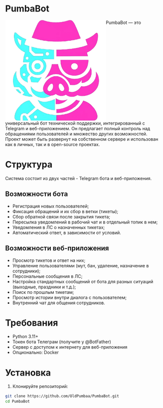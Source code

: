 # PumbaBot
<p> <img src="static/favicon.png" alt="logo" align="top">PumbaBot — это универсальный бот технической поддержки, интегрированный с Telegram и веб-приложением. Он предлагает полный контроль над обращениями пользователей и множество других возможностей. Проект может быть развернут на собственном сервере и использован как в личных, так и в open-source проектах.</p>

# Структура
Система состоит из двух частей - Telegram бота и веб-приложения.

## Возможности бота
* Регистрация новых пользователей;
* Фиксация обращений и их сбор в ветки (тикеты);
* Сбор обратной связи после закрытия тикета;
* Пересылка уведомлений в рабочий чат и в отдельный топик в нем;
* Уведомления в ЛС о назначенных тикетах;
* Автоматический ответ, в зависимости от условий.

## Возможности веб-приложения
* Просмотр тикетов и ответ на них;
* Управление пользователями (мут, бан, удаление, назначение в сотрудники);
* Персональные сообщения в ЛС;
* Настройка стандартных сообщений от бота для разных ситуаций (выходные, праздники и т.д.);
* Поиск по прошлым тикетам;
* Просмотр истории внутри диалога с пользователем;
* Внутренний чат для общения сотрудников.

# Требования
* Python 3.11+
* Токен бота Телеграм (получите у @BotFather)
* Сервер с доступом к интернету для веб-приложения
* Опционально: Docker

# Установка
1. Клонируйте репозиторий:
```bash
git clone https://github.com/OldPumbaa/PumbaBot.git
cd PumbaBot
```
